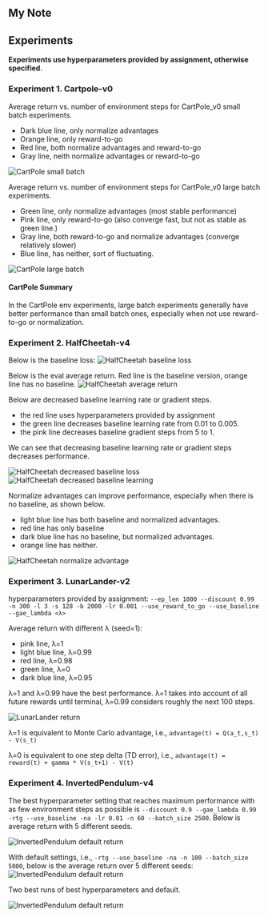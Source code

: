 ## My Note

## Experiments
**Experiments use hyperparameters provided by assignment, otherwise specified**.

### Experiment 1. Cartpole-v0
Average return vs. number of environment steps for CartPole_v0 small batch experiments. 
* Dark blue line, only normalize advantages
* Orange line, only reward-to-go
* Red line, both normalize advantages and reward-to-go
* Gray line, neith normalize advantages or reward-to-go

![CartPole small batch](https://github.com/wuwowuyi/Berkeley-CS285-Deep-Reinforcement-Learning/blob/learning/hw2/cartpole_small.png)

Average return vs. number of environment steps for CartPole_v0 large batch experiments.
* Green line, only normalize advantages (most stable performance)
* Pink line, only reward-to-go (also converge fast, but not as stable as green line.)
* Gray line, both reward-to-go and normalize advantages (converge relatively slower)
* Blue line, has neither, sort of fluctuating. 

![CartPole large batch](https://github.com/wuwowuyi/Berkeley-CS285-Deep-Reinforcement-Learning/blob/learning/hw2/cartpole_large.png)

#### CartPole Summary
In the CartPole env experiments, large batch experiments generally have better performance than small batch ones, especially when not use reward-to-go or normalization.

### Experiment 2. HalfCheetah-v4 
Below is the baseline loss:
![HalfCheetah baseline loss](https://github.com/wuwowuyi/Berkeley-CS285-Deep-Reinforcement-Learning/blob/learning/hw2/baseline_loss.png)

Below is the eval average return. Red line is the baseline version, orange line has no baseline.
![HalfCheetah average return](https://github.com/wuwowuyi/Berkeley-CS285-Deep-Reinforcement-Learning/blob/learning/hw2/eval_average_return.png)

Below are decreased baseline learning rate or gradient steps.
* the red line uses hyperparameters provided by assignment
* the green line decreases baseline learning rate from 0.01 to 0.005.
* the pink line decreases baseline gradient steps from 5 to 1.

We can see that decreasing baseline learning rate or gradient steps decreases performance.

![HalfCheetah decreased baseline loss](https://github.com/wuwowuyi/Berkeley-CS285-Deep-Reinforcement-Learning/blob/learning/hw2/decreased_learning_loss.png)
![HalfCheetah decreased baseline learning](https://github.com/wuwowuyi/Berkeley-CS285-Deep-Reinforcement-Learning/blob/learning/hw2/decreased_learning.png)

Normalize advantages can improve performance, especially when there is no baseline, as shown below.
* light blue line has both baseline and normalized advantages.
* red line has only baseline
* dark blue line has no baseline, but normalized advantages.
* orange line has neither.

![HalfCheetah normalize advantage](https://github.com/wuwowuyi/Berkeley-CS285-Deep-Reinforcement-Learning/blob/learning/hw2/normalize_advantage.png)


### Experiment 3. LunarLander-v2
hyperparameters provided by assignment: `--ep_len 1000 --discount 0.99 -n 300 -l 3 -s 128 -b 2000 -lr 0.001 --use_reward_to_go --use_baseline --gae_lambda <λ>`

Average return with different λ (seed=1):
* pink line, λ=1
* light blue line, λ=0.99
* red line, λ=0.98
* green line, λ=0
* dark blue line, λ=0.95

λ=1 and λ=0.99 have the best performance. λ=1 takes into account of all future rewards until terminal, λ=0.99 considers roughly the next 100 steps.

![LunarLander return](https://github.com/wuwowuyi/Berkeley-CS285-Deep-Reinforcement-Learning/blob/learning/hw2/lunar_lander_return.png)

λ=1 is equivalent to Monte Carlo advantage, i.e., `advantage(t) = Q(a_t,s_t) - V(s_t)`

λ=0 is equivalent to one step delta (TD error), i.e., `advantage(t) = reward(t) + gamma * V(s_t+1) - V(t)`

### Experiment 4. InvertedPendulum-v4

The best hyperparameter setting that reaches maximum performance with as few environment steps as possible is `--discount 0.9 --gae_lambda 0.99 -rtg --use_baseline -na -lr 0.01 -n 60 --batch_size 2500`. Below is average return with 5 different seeds.

![InvertedPendulum default return](https://github.com/wuwowuyi/Berkeley-CS285-Deep-Reinforcement-Learning/blob/learning/hw2/ip_best_return.png)

With default settings, i.e., `-rtg --use_baseline -na -n 100 --batch_size 5000`, below is the average return over 5 different seeds:
![InvertedPendulum default return](https://github.com/wuwowuyi/Berkeley-CS285-Deep-Reinforcement-Learning/blob/learning/hw2/ip_default_return.png)

Two best runs of best hyperparameters and default.

![InvertedPendulum default return](https://github.com/wuwowuyi/Berkeley-CS285-Deep-Reinforcement-Learning/blob/learning/hw2/ip_two_best.png)
